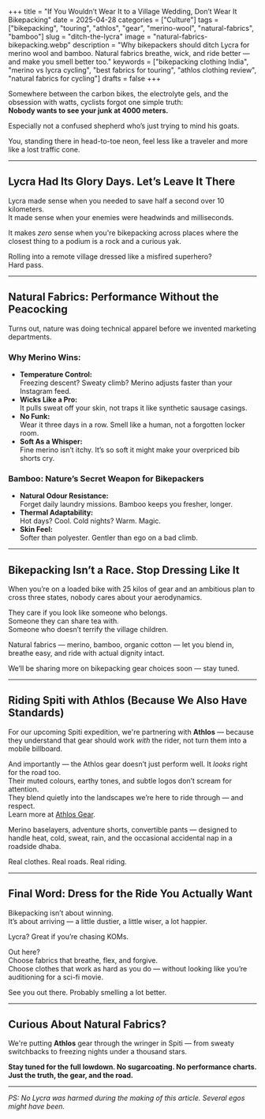 +++
title = "If You Wouldn’t Wear It to a Village Wedding, Don’t Wear It Bikepacking"
date = 2025-04-28
categories = ["Culture"]
tags = ["bikepacking", "touring", "athlos", "gear", "merino-wool", "natural-fabrics", "bamboo"]
slug = "ditch-the-lycra"
image = "natural-fabrics-bikepacking.webp"
description = "Why bikepackers should ditch Lycra for merino wool and bamboo. Natural fabrics breathe, wick, and ride better — and make you smell better too."
keywords = ["bikepacking clothing India", "merino vs lycra cycling", "best fabrics for touring", "athlos clothing review", "natural fabrics for cycling"]
drafts = false
+++

Somewhere between the carbon bikes, the electrolyte gels, and the obsession with watts, cyclists forgot one simple truth:  
**Nobody wants to see your junk at 4000 meters.**

Especially not a confused shepherd who’s just trying to mind his goats.

You, standing there in head-to-toe neon, feel less like a traveler and more like a lost traffic cone.

---

## Lycra Had Its Glory Days. Let’s Leave It There

Lycra made sense when you needed to save half a second over 10 kilometers.  
It made sense when your enemies were headwinds and milliseconds.

It makes *zero* sense when you're bikepacking across places where the closest thing to a podium is a rock and a curious yak.

Rolling into a remote village dressed like a misfired superhero?  
Hard pass.

---

## Natural Fabrics: Performance Without the Peacocking

Turns out, nature was doing technical apparel before we invented marketing departments.

### Why Merino Wins:

- **Temperature Control:**  
  Freezing descent? Sweaty climb? Merino adjusts faster than your Instagram feed.
- **Wicks Like a Pro:**  
  It pulls sweat off your skin, not traps it like synthetic sausage casings.
- **No Funk:**  
  Wear it three days in a row. Smell like a human, not a forgotten locker room.
- **Soft As a Whisper:**  
  Fine merino isn’t itchy. It’s so soft it might make your overpriced bib shorts cry.

### Bamboo: Nature’s Secret Weapon for Bikepackers

- **Natural Odour Resistance:**  
  Forget daily laundry missions. Bamboo keeps you fresher, longer.
- **Thermal Adaptability:**  
  Hot days? Cool. Cold nights? Warm. Magic.
- **Skin Feel:**  
  Softer than polyester. Gentler than ego on a bad climb.

---

## Bikepacking Isn’t a Race. Stop Dressing Like It

When you’re on a loaded bike with 25 kilos of gear and an ambitious plan to cross three states, nobody cares about your aerodynamics.

They care if you look like someone who belongs.  
Someone they can share tea with.  
Someone who doesn’t terrify the village children.

Natural fabrics — merino, bamboo, organic cotton — let you blend in, breathe easy, and ride with actual dignity intact.

We’ll be sharing more on bikepacking gear choices soon — stay tuned.

---

## Riding Spiti with Athlos (Because We Also Have Standards)

For our upcoming Spiti expedition, we're partnering with **Athlos** — because they understand that gear should work *with* the rider, not turn them into a mobile billboard.

And importantly — the Athlos gear doesn’t just perform well. It *looks* right for the road too.  
Their muted colours, earthy tones, and subtle logos don’t scream for attention.  
They blend quietly into the landscapes we’re here to ride through — and respect.  
Learn more at [Athlos Gear](https://www.goathlos.com/).

Merino baselayers, adventure shorts, convertible pants — designed to handle heat, cold, sweat, rain, and the occasional accidental nap in a roadside dhaba.

Real clothes. Real roads. Real riding.

---

## Final Word: Dress for the Ride You Actually Want

Bikepacking isn’t about winning.  
It’s about arriving — a little dustier, a little wiser, a lot happier.

Lycra? Great if you’re chasing KOMs.

Out here?  
Choose fabrics that breathe, flex, and forgive.  
Choose clothes that work as hard as you do — without looking like you’re auditioning for a sci-fi movie.

See you out there. Probably smelling a lot better.

---

## Curious About Natural Fabrics?

We're putting **Athlos** gear through the wringer in Spiti — from sweaty switchbacks to freezing nights under a thousand stars.

**Stay tuned for the full lowdown. No sugarcoating. No performance charts. Just the truth, the gear, and the road.**

---

*PS: No Lycra was harmed during the making of this article. Several egos might have been.*
